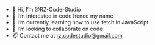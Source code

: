 - 👋 Hi, I’m @RZ-Code-Studio
- 👀 I’m interested in code hence my name
- 🌱 I’m currently learning how to use fetch in JavaScript
- 💞️ I’m looking to collaborate on code
- 📫 Contact me at rz.codestudio@gmail.com

<!---
RZ-Code-Studio/RZ-Code-Studio is a ✨ special ✨ repository because its `README.md` (this file) appears on your GitHub profile.
You can click the Preview link to take a look at your changes.
--->
